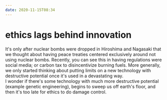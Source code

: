 ```yaml
---
date: 2020-11-15T08:34
---
```


# ethics lags behind innovation

It's only after nuclear bombs were dropped in Hiroshima and Nagasaki that we thought about having peace treaties centered exclusively around not using nuclear bombs. Recently, you can see this in having regulations were social media; or carbon tax to disincentivize burning fuels.
More generally, we only started thinking about putting limits on a new technology with destructive potential once it's used in a devastating way.  
I wonder if there's some technology with much more destructive potential (example genetic engineering), begins to sweep us off earth's floor, and then it's too late for ethics to do damage control.
